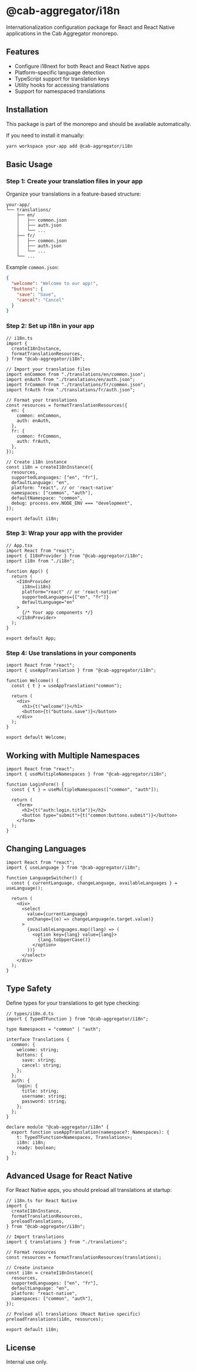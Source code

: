 # @cab-aggregator/i18n

Internationalization configuration package for React and React Native applications in the Cab Aggregator monorepo.

## Features

- Configure i18next for both React and React Native apps
- Platform-specific language detection
- TypeScript support for translation keys
- Utility hooks for accessing translations
- Support for namespaced translations

## Installation

This package is part of the monorepo and should be available automatically.

If you need to install it manually:

```bash
yarn workspace your-app add @cab-aggregator/i18n
```

## Basic Usage

### Step 1: Create your translation files in your app

Organize your translations in a feature-based structure:

```
your-app/
└── translations/
    ├── en/
    │   ├── common.json
    │   ├── auth.json
    │   └── ...
    ├── fr/
    │   ├── common.json
    │   ├── auth.json
    │   └── ...
    └── ...
```

Example `common.json`:

```json
{
  "welcome": "Welcome to our app!",
  "buttons": {
    "save": "Save",
    "cancel": "Cancel"
  }
}
```

### Step 2: Set up i18n in your app

```tsx
// i18n.ts
import {
  createI18nInstance,
  formatTranslationResources,
} from "@cab-aggregator/i18n";

// Import your translation files
import enCommon from "./translations/en/common.json";
import enAuth from "./translations/en/auth.json";
import frCommon from "./translations/fr/common.json";
import frAuth from "./translations/fr/auth.json";

// Format your translations
const resources = formatTranslationResources({
  en: {
    common: enCommon,
    auth: enAuth,
  },
  fr: {
    common: frCommon,
    auth: frAuth,
  },
});

// Create i18n instance
const i18n = createI18nInstance({
  resources,
  supportedLanguages: ["en", "fr"],
  defaultLanguage: "en",
  platform: "react", // or 'react-native'
  namespaces: ["common", "auth"],
  defaultNamespace: "common",
  debug: process.env.NODE_ENV === "development",
});

export default i18n;
```

### Step 3: Wrap your app with the provider

```tsx
// App.tsx
import React from "react";
import { I18nProvider } from "@cab-aggregator/i18n";
import i18n from "./i18n";

function App() {
  return (
    <I18nProvider
      i18n={i18n}
      platform="react" // or 'react-native'
      supportedLanguages={["en", "fr"]}
      defaultLanguage="en"
    >
      {/* Your app components */}
    </I18nProvider>
  );
}

export default App;
```

### Step 4: Use translations in your components

```tsx
import React from "react";
import { useAppTranslation } from "@cab-aggregator/i18n";

function Welcome() {
  const { t } = useAppTranslation("common");

  return (
    <div>
      <h1>{t("welcome")}</h1>
      <button>{t("buttons.save")}</button>
    </div>
  );
}

export default Welcome;
```

## Working with Multiple Namespaces

```tsx
import React from "react";
import { useMultipleNamespaces } from "@cab-aggregator/i18n";

function LoginForm() {
  const { t } = useMultipleNamespaces(["common", "auth"]);

  return (
    <form>
      <h2>{t("auth:login.title")}</h2>
      <button type="submit">{t("common:buttons.submit")}</button>
    </form>
  );
}
```

## Changing Languages

```tsx
import React from "react";
import { useLanguage } from "@cab-aggregator/i18n";

function LanguageSwitcher() {
  const { currentLanguage, changeLanguage, availableLanguages } = useLanguage();

  return (
    <div>
      <select
        value={currentLanguage}
        onChange={(e) => changeLanguage(e.target.value)}
      >
        {availableLanguages.map((lang) => (
          <option key={lang} value={lang}>
            {lang.toUpperCase()}
          </option>
        ))}
      </select>
    </div>
  );
}
```

## Type Safety

Define types for your translations to get type checking:

```tsx
// types/i18n.d.ts
import { TypedTFunction } from "@cab-aggregator/i18n";

type Namespaces = "common" | "auth";

interface Translations {
  common: {
    welcome: string;
    buttons: {
      save: string;
      cancel: string;
    };
  };
  auth: {
    login: {
      title: string;
      username: string;
      password: string;
    };
  };
}

declare module "@cab-aggregator/i18n" {
  export function useAppTranslation(namespace?: Namespaces): {
    t: TypedTFunction<Namespaces, Translations>;
    i18n: i18n;
    ready: boolean;
  };
}
```

## Advanced Usage for React Native

For React Native apps, you should preload all translations at startup:

```tsx
// i18n.ts for React Native
import {
  createI18nInstance,
  formatTranslationResources,
  preloadTranslations,
} from "@cab-aggregator/i18n";

// Import translations
import { translations } from "./translations";

// Format resources
const resources = formatTranslationResources(translations);

// Create instance
const i18n = createI18nInstance({
  resources,
  supportedLanguages: ["en", "fr"],
  defaultLanguage: "en",
  platform: "react-native",
  namespaces: ["common", "auth"],
});

// Preload all translations (React Native specific)
preloadTranslations(i18n, resources);

export default i18n;
```

## License

Internal use only.
